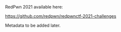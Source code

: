 RedPwn 2021 available here:

https://github.com/redpwn/redpwnctf-2021-challenges

Metadata to be added later.
